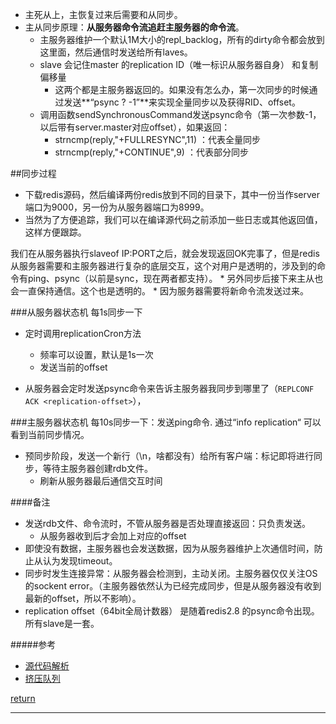 * 主死从上，主恢复过来后需要和从同步。
* 主从同步原理：**从服务器命令流追赶主服务器的命令流**。
    * 主服务器维护一个默认1M大小的repl_backlog，所有的dirty命令都会放到这里面，然后通信时发送给所有laves。
    * slave 会记住master  的replication ID（唯一标识从服务器自身） 和复制偏移量
        * 这两个都是主服务器返回的。如果没有怎么办，第一次同步的时候通过发送**“psync ? -1”**来实现全量同步以及获得RID、offset。
    * 调用函数sendSynchronousCommand发送psync命令（第一次参数-1，以后带有server.master对应offset），如果返回：
        * strncmp(reply,"+FULLRESYNC",11) ：代表全量同步
        * strncmp(reply,"+CONTINUE",9) ：代表部分同步
    
##同步过程
* 下载redis源码，然后编译两份redis放到不同的目录下，其中一份当作server端口为9000，另一份为从服务器端口为8999。
* 当然为了方便追踪，我们可以在编译源代码之前添加一些日志或其他返回值，这样方便跟踪。

我们在从服务器执行slaveof IP:PORT之后，就会发现返回OK完事了，但是redis从服务器需要和主服务器进行复杂的底层交互，这个对用户是透明的，涉及到的命令有ping、psync（以前是sync，现在两者都支持）。
    * 另外同步后接下来主从也会一直保持通信。这个也是透明的。
        * 因为服务器需要将新命令流发送过来。
    
###从服务器状态机
每1s同步一下
* 定时调用replicationCron方法
    * 频率可以设置，默认是1s一次
    * 发送当前的offset
    
    
* 从服务器会定时发送psync命令来告诉主服务器我同步到哪里了（```REPLCONF ACK <replication-offset>```），
    
    
    
    
###主服务器状态机
每10s同步一下：发送ping命令.
通过“info replication“ 可以看到当前同步情况。
* 预同步阶段，发送一个新行（\n，啥都没有）给所有客户端：标记即将进行同步，等待主服务器创建rdb文件。
    * 刷新从服务器最后通信交互时间


####备注
* 发送rdb文件、命令流时，不管从服务器是否处理直接返回：只负责发送。
    * 从服务器收到后才会加上对应的offset
* 即使没有数据，主服务器也会发送数据，因为从服务器维护上次通信时间，防止从认为发现timeout。
* 同步时发生连接异常：从服务器会检测到，主动关闭。主服务器仅仅关注OS的sockent error。（主服务器依然认为已经完成同步，但是从服务器没有收到最新的offset，所以不影响）。
* replication offset（64bit全局计数器） 是随着redis2.8 的psync命令出现。所有slave是一套。


#####参考
* [源代码解析](http://blog.51cto.com/sofar/1413024)
* [挤压队列](https://blog.csdn.net/gqtcgq/article/details/51287116)

[return](README.md)
****